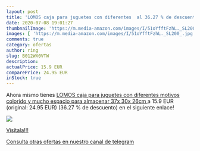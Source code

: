 ```yaml
---
layout: post
title: 'LOMOS caja para juguetes con diferentes  al 36.27 % de descuento'
date: 2020-07-08 19:01:27
thumbnailImage: 'https://m.media-amazon.com/images/I/51oYfftFzhL._SL200_.jpg'
images: [ 'https://m.media-amazon.com/images/I/51oYfftFzhL._SL200_.jpg' ]
comments: true
category: ofertas
author: ring
slug: B012WX0VTW
description:
actualPrice: 15.9 EUR
comparePrice: 24.95 EUR
inStock: true
---
```


Ahora mismo tienes [LOMOS caja para juguetes con diferentes motivos colorido y mucho espacio para almacenar  37x 30x 26cm ](https://www.amazon.com/dp/B012WX0VTW/?tag=redken08-20) a 15.9 EUR (original: 24.95 EUR) (36.27 %  de descuento) en el siguiente enlace!

[![](https://m.media-amazon.com/images/I/51oYfftFzhL._SL200_.jpg)](https://www.amazon.com/dp/B012WX0VTW/?tag=redken08-20)

[Visítala!!!](https://www.amazon.com/dp/B012WX0VTW/?tag=redken08-20)

[Consulta otras ofertas en nuestro canal de telegram](https://t.me/s/ofertas25)
